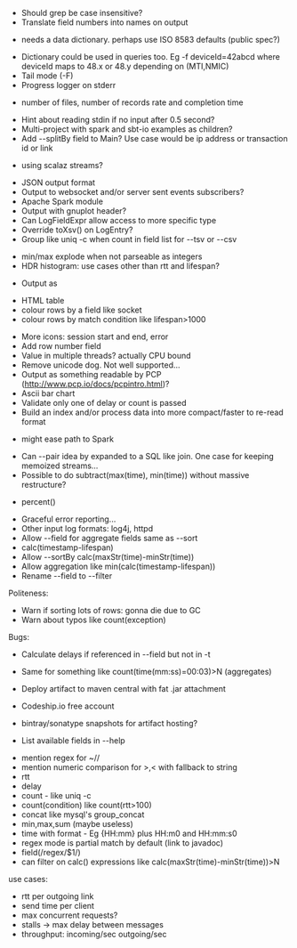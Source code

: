 * Should grep be case insensitive?
* Translate field numbers into names on output
 - needs a data dictionary. perhaps use ISO 8583 defaults (public spec?)
* Dictionary could be used in queries too. Eg -f deviceId=42abcd where deviceId maps to 48.x or 48.y depending on (MTI,NMIC)
* Tail mode (-F)
* Progress logger on stderr
 - number of files, number of records rate and completion time
* Hint about reading stdin if no input after 0.5 second?
* Multi-project with spark and sbt-io examples as children?
* Add --splitBy field to Main? Use case would be ip address or transaction id or link
 - using scalaz streams?
* JSON output format
* Output to websocket and/or server sent events subscribers?
* Apache Spark module
* Output with gnuplot header?
* Can LogFieldExpr allow access to more specific type
 * Override toXsv() on LogEntry?
* Group like uniq -c when count in field list for --tsv or --csv
 - min/max explode when not parseable as integers
 - HDR histogram: use cases other than rtt and lifespan?
* Output as
 - HTML table
  - colour rows by a field like socket
  - colour rows by match condition like lifespan>1000
* More icons: session start and end, error
* Add row number field
* Value in multiple threads? actually CPU bound
* Remove unicode dog. Not well supported...
* Output as something readable by PCP (http://www.pcp.io/docs/pcpintro.html)?
* Ascii bar chart
* Validate only one of delay or count is passed
* Build an index and/or process data into more compact/faster to re-read format
 - might ease path to Spark
* Can --pair idea by expanded to a SQL like join. One case for keeping memoized streams...
* Possible to do subtract(max(time), min(time)) without massive restructure?
 - percent()
* Graceful error reporting...
* Other input log formats: log4j, httpd
* Allow --field for aggregate fields same as --sort
* calc(timestamp-lifespan)
* Allow --sortBy calc(maxStr(time)-minStr(time))
* Allow aggregation like min(calc(timestamp-lifespan))
* Rename --field to --filter

Politeness:
* Warn if sorting lots of rows: gonna die due to GC
* Warn about typos like count(exception)

Bugs:
 * Calculate delays if referenced in --field but not in -t
 * Same for something like count(time(mm:ss)=00:03)>N (aggregates)

* Deploy artifact to maven central with fat .jar attachment
* Codeship.io free account
* bintray/sonatype snapshots for artifact hosting?
* List available fields in --help
 - mention regex for ~//
 - mention numeric comparison for >,< with fallback to string
 - rtt
 - delay
 - count - like uniq -c
 - count(condition) like count(rtt>100)
 - concat like mysql's group_concat
 - min,max,sum (maybe useless)
 - time with format - Eg {HH:mm} plus HH:m0 and HH:mm:s0
 - regex mode is partial match by default (link to javadoc)
 - field(/regex/$1/)
 - can filter on calc() expressions like calc(maxStr(time)-minStr(time))>N

use cases:
* rtt per outgoing link
* send time per client
* max concurrent requests?
* stalls -> max delay between messages
* throughput: incoming/sec outgoing/sec